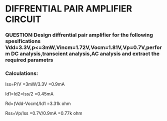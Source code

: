 # DIFFRENTIAL PAIR AMPLIFIER CIRCUIT
### QUESTION:Design diffrential pair amplifier for the following spesifications Vdd=3.3V,p<=3mW,Vincm=1.72V,Vocm=1.81V,Vp=0.7V,perform DC analysis,transcient analysis,AC analysis and extract the required parametrs
### Calculations:
  Iss=P/V
    =3mW/3.3V
    =0.9mA

  Id1=Id2=Iss/2
     =0.45mA
     
  Rd=(Vdd-Vocm)/Id1
    =3.31k ohm
    
  Rss=Vp/Iss
     =0.7V/0.9mA
     =0.77k ohm
  

